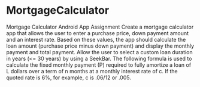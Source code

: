 # MortgageCalculator
Mortgage Calculator Android App Assignment
Create a mortgage calculator app that allows the user to enter a purchase price, down payment amount and an interest rate. 
Based on these values, the app should calculate the loan amount (purchase price minus down payment) and display the monthly payment and total payment. 
Allow the user to select a custom loan duration in years (<= 30 years) by using a SeekBar. 
The following formula is used to calculate the fixed monthly payment (P) required to fully amortize a loan of L dollars over a term of n months at a monthly interest rate of c.
If the quoted rate is 6%, for example, c is .06/12 or .005.

